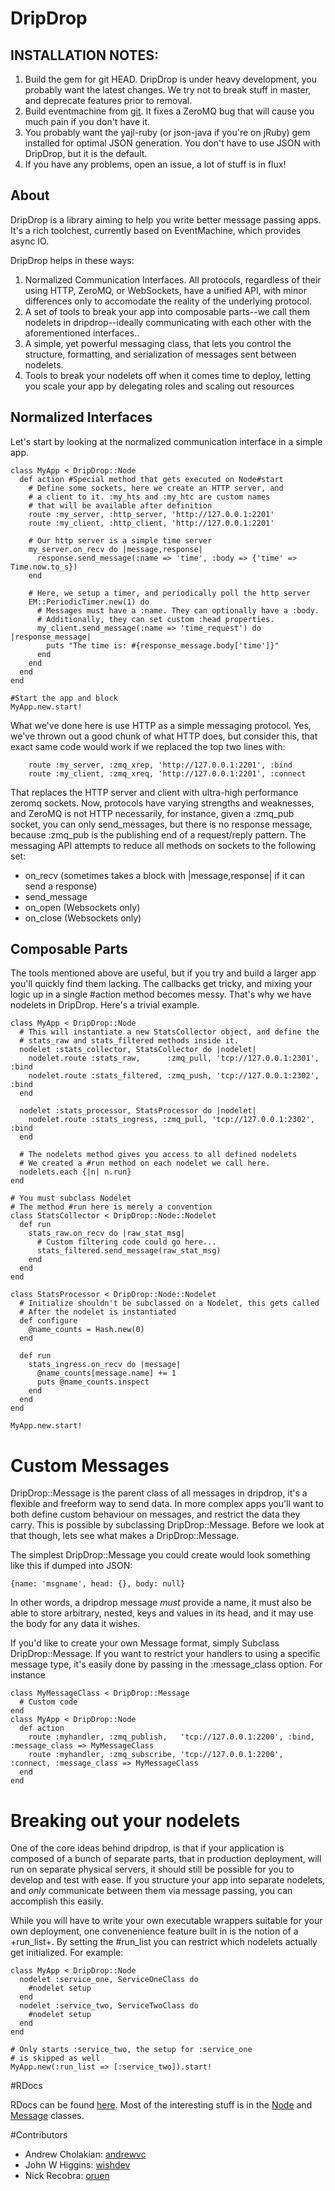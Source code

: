 # DripDrop

## INSTALLATION NOTES:

1. Build the gem for git HEAD. DripDrop is under heavy development, you probably want the latest changes. We try not to break stuff in master, and deprecate features prior to removal.
2. Build eventmachine from [git](https://github.com/eventmachine/eventmachine). It fixes a ZeroMQ bug that will cause you much pain if you don't have it.
3. You probably want the yajl-ruby (or json-java if you're on jRuby) gem installed for optimal JSON generation. You don't have to use JSON with DripDrop, but it is the default.
4. If you have any problems, open an issue, a lot of stuff is in flux!

## About

DripDrop is a library aiming to help you write better message passing apps. It's a rich toolchest, currently based on EventMachine, which provides async IO. 

DripDrop helps in these ways:

  1. Normalized Communication Interfaces. All protocols, regardless of their using HTTP, ZeroMQ, or WebSockets, have a unified API, with minor differences only to accomodate the reality of the underlying protocol.
  2. A set of tools to break your app into composable parts--we call them nodelets in dripdrop--ideally communicating with each other with the aforementioned interfaces..
  3. A simple, yet powerful messaging class, that lets you control the structure, formatting, and serialization of messages sent between nodelets.
  4. Tools to break your nodelets off when it comes time to deploy, letting you scale your app by delegating roles and scaling out resources


## Normalized Interfaces

Let's start by looking at the normalized communication interface in a simple app.
    
    class MyApp < DripDrop::Node
      def action #Special method that gets executed on Node#start
        # Define some sockets, here we create an HTTP server, and
        # a client to it. :my_hts and :my_htc are custom names
        # that will be available after definition
        route :my_server, :http_server, 'http://127.0.0.1:2201'
        route :my_client, :http_client, 'http://127.0.0.1:2201'
        
        # Our http server is a simple time server
        my_server.on_recv do |message,response|
          response.send_message(:name => 'time', :body => {'time' => Time.now.to_s})
        end
        
        # Here, we setup a timer, and periodically poll the http server
        EM::PeriodicTimer.new(1) do
          # Messages must have a :name. They can optionally have a :body.
          # Additionally, they can set custom :head properties.
          my_client.send_message(:name => 'time_request') do |response_message|
            puts "The time is: #{response_message.body['time']}"
          end
        end
      end
    end
     
    #Start the app and block
    MyApp.new.start!

What we've done here is use HTTP as a simple messaging protocol. Yes, we've thrown out a good chunk of what HTTP does, but consider this, that exact same code would work if we replaced the top two lines with:

        route :my_server, :zmq_xrep, 'http://127.0.0.1:2201', :bind
        route :my_client, :zmq_xreq, 'http://127.0.0.1:2201', :connect

That replaces the HTTP server and client with ultra-high performance zeromq sockets. Now, protocols have varying strengths and weaknesses, and ZeroMQ is not HTTP necessarily, for instance, given a :zmq_pub socket, you can only send_messages, but there is no response message, because :zmq_pub is the publishing end of a request/reply pattern. The messaging API attempts to reduce all methods on sockets to the following set:

  * on_recv (sometimes takes a block with |message,response| if it can send a response)
  * send_message
  * on_open  (Websockets only)
  * on_close (Websockets only)


## Composable Parts

The tools mentioned above are useful, but if you try and build a larger app you'll quickly find them lacking. The callbacks get tricky, and mixing your logic up in a single #action method becomes messy. That's why we have nodelets in DripDrop. Here's a trivial example.

    class MyApp < DripDrop::Node
      # This will instantiate a new StatsCollector object, and define the
      # stats_raw and stats_filtered methods inside it.
      nodelet :stats_collector, StatsCollector do |nodelet|
        nodelet.route :stats_raw,      :zmq_pull, 'tcp://127.0.0.1:2301', :bind
        nodelet.route :stats_filtered, :zmq_push, 'tcp://127.0.0.1:2302', :bind
      end
      
      nodelet :stats_processor, StatsProcessor do |nodelet|
        nodelet.route :stats_ingress, :zmq_pull, 'tcp://127.0.0.1:2302', :bind
      end

      # The nodelets method gives you access to all defined nodelets
      # We created a #run method on each nodelet we call here.
      nodelets.each {|n| n.run}
    end

    # You must subclass Nodelet
    # The method #run here is merely a convention
    class StatsCollector < DripDrop::Node::Nodelet
      def run
        stats_raw.on_recv do |raw_stat_msg|
          # Custom filtering code could go here...
          stats_filtered.send_message(raw_stat_msg)
        end
      end
    end
  
    class StatsProcessor < DripDrop::Node::Nodelet
      # Initialize shouldn't be subclassed on a Nodelet, this gets called
      # After the nodelet is instantiated
      def configure
        @name_counts = Hash.new(0)
      end
      
      def run
        stats_ingress.on_recv do |message|
          @name_counts[message.name] += 1
          puts @name_counts.inspect
        end
      end
    end
    
    MyApp.new.start!

# Custom Messages

  DripDrop::Message is the parent class of all messages in dripdrop, it's a flexible and freeform way to send data. In more complex apps you'll want to both define custom behaviour on messages, and restrict the data they carry. This is possible by subclassing DripDrop::Message. Before we look at that though, lets see what makes a DripDrop::Message. 

  The simplest DripDrop::Message you could create would look something like this if dumped into JSON:
    
    {name: 'msgname', head: {}, body: null}

  In other words, a dripdrop message *must* provide a name, it must also be able to store arbitrary, nested, keys and values in its head, and it may use the body for any data it wishes.

  If you'd like to create your own Message format, simply Subclass DripDrop::Message. If you want to restrict your handlers to using a specific message type, it's easily done by passing in the :message_class option. For instance

    class MyMessageClass < DripDrop::Message
      # Custom code
    end
    class MyApp < DripDrop::Node
      def action
        route :myhandler, :zmq_publish,   'tcp://127.0.0.1:2200', :bind,    :message_class => MyMessageClass 
        route :myhandler, :zmq_subscribe, 'tcp://127.0.0.1:2200', :connect, :message_class => MyMessageClass
      end
    end

# Breaking out your nodelets
  
One of the core ideas behind dripdrop, is that if your application is composed of a bunch of separate parts, that in production deployment, will run on separate physical servers, it should still be possible for you to develop and test with ease. If you structure your app into separate nodelets, and *only* communicate between them via message passing, you can accomplish this easily. 

While you will have to write your own executable wrappers suitable for your own deployment, one convenenience feature built in is the notion of a +run_list+. By setting the #run_list you can restrict which nodelets actually get initialized. For example:

    class MyApp < DripDrop::Node
      nodelet :service_one, ServiceOneClass do
        #nodelet setup
      end
      nodelet :service_two, ServiceTwoClass do
        #nodelet setup
      end
    end

    # Only starts :service_two, the setup for :service_one
    # is skipped as well
    MyApp.new(:run_list => [:service_two]).start!

#RDocs

RDocs can be found [here](http://www.rdoc.info/github/andrewvc/dripdrop/master/frames). Most of the interesting stuff is in the [Node](http://www.rdoc.info/github/andrewvc/dripdrop/master/DripDrop/Node) and [Message](http://www.rdoc.info/github/andrewvc/dripdrop/master/DripDrop/Message) classes.

#Contributors

* Andrew Cholakian: [andrewvc](http://github.com/andrewvc)
* John W Higgins: [wishdev](http://github.com/wishdev)
* Nick Recobra: [oruen](https://github.com/oruen)

